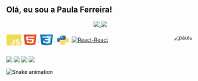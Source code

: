 ## Olá, eu sou a Paula Ferreira!

<div align="center">
  <a href="https://github.com/paulaferreirao">
  <img height="220em" src="https://github-readme-stats.vercel.app/api?username=paulaferreirao&show_icons=true&theme=dark&include_all_commits=true&count_private=true"/>
  <img height="145em" src="https://github-readme-stats.vercel.app/api/top-langs/?username=paulaferreirao&layout=compact&langs_count=7&theme=dark"/>
</div>
  
<div style="display: inline_block"><br>
  <img align="center" alt="Paula-Js" height="30" width="40" src="https://raw.githubusercontent.com/devicons/devicon/master/icons/javascript/javascript-plain.svg">
  <img align="center" alt="Paula-HTML" height="30" width="40" src="https://raw.githubusercontent.com/devicons/devicon/master/icons/html5/html5-original.svg">
  <img align="center" alt="Paula-CSS" height="30" width="40" src="https://raw.githubusercontent.com/devicons/devicon/master/icons/css3/css3-original.svg">
  <img align="center" alt="Rafa-Python" height="30" width="40" src="https://raw.githubusercontent.com/devicons/devicon/master/icons/python/python-original.svg">
  <img align="center" alt="React-React" height="30" width="40" src="https://cdn.jsdelivr.net/gh/devicons/devicon/icons/react/react-original.svg">
  
 <img align="right" alt="paula1" height="150" style="border-radius:50px;" src="https://cdn.discordapp.com/attachments/829017020627419217/997546028758736947/paula1.png?width=452&height=452">
</div>
  
  ##
 
<div>
  <a href="https://www.linkedin.com/in/paulaferoli/" target="_blank"><img src="https://img.shields.io/badge/LinkedIn-0077B5?style=for-the-badge&logo=linkedin&logoColor=white" target="_blank"></a>
  <a href="https://twitter.com/eualuap" target="_blank"><img src="https://img.shields.io/badge/Twitter-1DA1F2?style=for-the-badge&logo=twitter&logoColor=white" target="_blank"></a>
  <a href="https://www.instagram.com/paulaferreirao/" target="_blank"><img src="https://img.shields.io/badge/Instagram-E4405F?style=for-the-badge&logo=instagram&logoColor=white" target="_blank"></a>
  <a href="https://www.youtube.com/channel/UCMHyM_0AuyCCFi9G5CNXp4w" target="_blank"><img src="https://img.shields.io/badge/YouTube-FF0000?style=for-the-badge&logo=youtube&logoColor=white" target="_blank"></a>
  
  ![Snake animation](https://github.com/paulaferreirao/paulaferoli/blob/output/github-contribution-grid-snake.svg)
  
</div>

